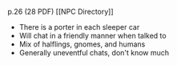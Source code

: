 p.26 (28 PDF)
[[NPC Directory]]

- There is a porter in each sleeper car
- Will chat in a friendly manner when talked to
- Mix of halflings, gnomes, and humans
- Generally uneventful chats, don't know much